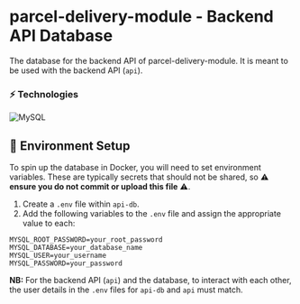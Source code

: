 # parcel-delivery-module - Backend API Database
The database for the backend API of parcel-delivery-module.
It is meant to be used with the backend API (`api`).

### ⚡ Technologies
![MySQL](https://img.shields.io/badge/MySQL-005C84?style=for-the-badge&logo=mysql&logoColor=white)


## 🌲 Environment Setup
To spin up the database in Docker, you will need to set environment variables. These are typically secrets that should not be shared, so ⚠️ **ensure you do not commit or upload this file** ⚠️.


1.  Create a `.env` file within `api-db`.
2.  Add the following variables to the `.env` file and assign the appropriate value to each:
```
MYSQL_ROOT_PASSWORD=your_root_password
MYSQL_DATABASE=your_database_name
MYSQL_USER=your_username
MYSQL_PASSWORD=your_password
```
**NB:** For the backend API (`api`) and the database, to interact with each other, the user details in the `.env` files for `api-db` and `api` must match.